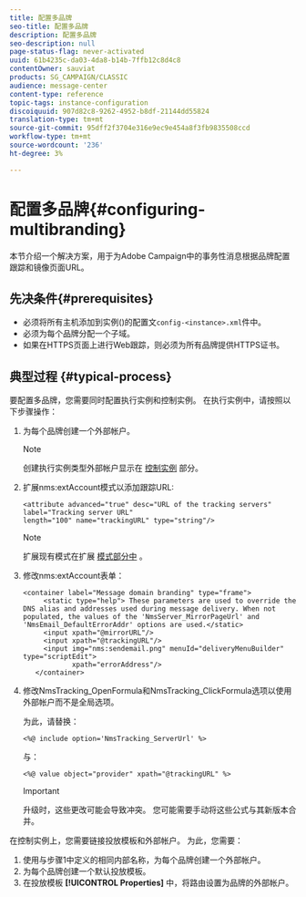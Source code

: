```yaml
---
title: 配置多品牌
seo-title: 配置多品牌
description: 配置多品牌
seo-description: null
page-status-flag: never-activated
uuid: 61b4235c-da03-4da8-b14b-7ffb12c8d4c8
contentOwner: sauviat
products: SG_CAMPAIGN/CLASSIC
audience: message-center
content-type: reference
topic-tags: instance-configuration
discoiquuid: 907d82c8-9262-4952-b8df-21144dd55824
translation-type: tm+mt
source-git-commit: 95dff2f3704e316e9ec9e454a8f3fb9835508ccd
workflow-type: tm+mt
source-wordcount: '236'
ht-degree: 3%

---
```



# 配置多品牌{#configuring-multibranding}

本节介绍一个解决方案，用于为Adobe Campaign中的事务性消息根据品牌配置跟踪和镜像页面URL。

## 先决条件{#prerequisites}

* 必须将所有主机添加到实例()的配置文`config-<instance>.xml`件中。
* 必须为每个品牌分配一个子域。
* 如果在HTTPS页面上进行Web跟踪，则必须为所有品牌提供HTTPS证书。

## 典型过程 {#typical-process}

要配置多品牌，您需要同时配置执行实例和控制实例。 在执行实例中，请按照以下步骤操作：

1. 为每个品牌创建一个外部帐户。

   >[!NOTE]
   >
   >创建执行实例类型外部帐户显示在 [控制实例](../../message-center/using/creating-a-shared-connection.md#control-instance) 部分。

1. 扩展nms:extAccount模式以添加跟踪URL:

   ```
   <attribute advanced="true" desc="URL of the tracking servers" label="Tracking server URL"
   length="100" name="trackingURL" type="string"/>
   ```

   >[!NOTE]
   >
   >扩展现有模式在扩展 [模式部分中](../../configuration/using/extending-a-schema.md) 。

1. 修改nms:extAccount表单：

   ```
   <container label="Message domain branding" type="frame">
        <static type="help"> These parameters are used to override the DNS alias and addresses used during message delivery. When not populated, the values of the 'NmsServer_MirrorPageUrl' and 'NmsEmail_DefaultErrorAddr' options are used.</static>
        <input xpath="@mirrorURL"/>
        <input xpath="@trackingURL"/>
        <input img="nms:sendemail.png" menuId="deliveryMenuBuilder" type="scriptEdit">
               xpath="errorAddress"/>
      </container>
   ```

1. 修改NmsTracking_OpenFormula和NmsTracking_ClickFormula选项以使用外部帐户而不是全局选项。

   为此，请替换：

   ```
   <%@ include option='NmsTracking_ServerUrl' %>
   ```

   与：

   ```
   <%@ value object="provider" xpath="@trackingURL" %>
   ```

   >[!IMPORTANT]
   >
   >升级时，这些更改可能会导致冲突。 您可能需要手动将这些公式与其新版本合并。

在控制实例上，您需要链接投放模板和外部帐户。 为此，您需要：

1. 使用与步骤1中定义的相同内部名称，为每个品牌创建一个外部帐户。
1. 为每个品牌创建一个默认投放模板。
1. 在投放模板 **[!UICONTROL Properties]** 中，将路由设置为品牌的外部帐户。

